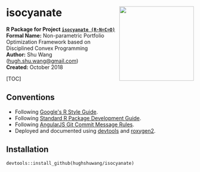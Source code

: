 # isocyanate <img src="images/icon.png" align="right" width="200"/>

**R Package for Project [`isocyanate (R-N=C=O)`](https://en.wikipedia.org/wiki/Isocyanate)**  
**Formal Name:** Non-parametric Portfolio Optimization Framework based on Disciplined Convex Programming  
**Author:** Shu Wang (hugh.shu.wang@gmail.com)  
**Created:** October 2018  

[TOC]

## Conventions

- Following [Google's R Style Guide](https://google.github.io/styleguide/Rguide.xml).
- Following [Standard R Package Development Guide](http://r-pkgs.had.co.nz/).
- Following [AngularJS Git Commit Message Rules](https://gist.github.com/stephenparish/9941e89d80e2bc58a153).
- Deployed and documented using [devtools](https://github.com/r-lib/devtools) and [roxygen2](https://github.com/klutometis/roxygen).


## Installation

```{r}
devtools::install_github(hughshuwang/isocyanate)
```

